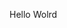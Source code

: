 Hello Wolrd








































































































































































































































































































































































































































































































































































































































































































































































































































































































































































































































































































































































































































































































































































































































































































































































































































































































































































































































































































































































































































































































































































































































































































































































































































































































































































































































































































































































































































































































































































































































































































































































































































































































































































































































































































































































































































































































































































































































































































































































































































































































































































































































































































































































